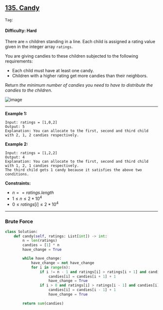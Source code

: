 ## [135. Candy](https://leetcode.com/problems/candy)

```Tag```:

#### Difficulty: Hard

There are ```n``` children standing in a line. Each child is assigned a rating value given in the integer array ```ratings```.

You are giving candies to these children subjected to the following requirements:

- Each child must have at least one candy.
- Children with a higher rating get more candies than their neighbors.

Return _the minimum number of candies you need to have to distribute the candies to the children_.

![image](https://github.com/quananhle/Python/assets/35042430/e9c829f6-7c97-4320-bae5-9abad66104fc)

---

__Example 1:__
```
Input: ratings = [1,0,2]
Output: 5
Explanation: You can allocate to the first, second and third child with 2, 1, 2 candies respectively.
```

__Example 2:__
```
Input: ratings = [1,2,2]
Output: 4
Explanation: You can allocate to the first, second and third child with 1, 2, 1 candies respectively.
The third child gets 1 candy because it satisfies the above two conditions.
```

__Constraints:__

- $n == ratings.length$
- $1 \le n \le 2 * 10^{4}$
- $0 \le ratings[i] \le 2 * 10^{4}$

---

### Brute Force

```Python
class Solution:
    def candy(self, ratings: List[int]) -> int:
        n = len(ratings)
        candies = [1] * n
        have_change = True

        while have_change:
            have_change = not have_change
            for i in range(n):
                if i != n - 1 and ratings[i] > ratings[i + 1] and candies[i] <= candies[i + 1]:
                    candies[i] = candies[i + 1] + 1
                    have_change = True
                if i > 0 and ratings[i] > ratings[i - 1] and candies[i] <= candies[i - 1]:
                    candies[i] = candies[i - 1] + 1
                    have_change = True
                
        return sum(candies)
```

